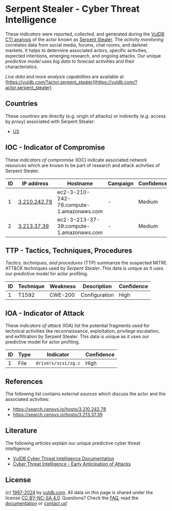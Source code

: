 # Serpent Stealer - Cyber Threat Intelligence

These _indicators_ were reported, collected, and generated during the [VulDB CTI analysis](https://vuldb.com/?kb.cti) of the actor known as [Serpent Stealer](https://vuldb.com/?actor.serpent_stealer). The _activity monitoring_ correlates data from social media, forums, chat rooms, and darknet markets. It helps to determine associated actors, specific activities, expected intentions, emerging research, and ongoing attacks. Our unique _predictive model_ uses _big data_ to forecast activities and their characteristics.

_Live data_ and more _analysis capabilities_ are available at [https://vuldb.com/?actor.serpent_stealer](https://vuldb.com/?actor.serpent_stealer)

## Countries

These _countries_ are directly (e.g. origin of attacks) or indirectly (e.g. access by proxy) associated with Serpent Stealer:

* [US](https://vuldb.com/?country.us)

## IOC - Indicator of Compromise

These _indicators of compromise_ (IOC) indicate associated network resources which are known to be part of research and attack activities of Serpent Stealer.

ID | IP address | Hostname | Campaign | Confidence
-- | ---------- | -------- | -------- | ----------
1 | [3.210.242.78](https://vuldb.com/?ip.3.210.242.78) | ec2-3-210-242-78.compute-1.amazonaws.com | - | Medium
2 | [3.213.37.39](https://vuldb.com/?ip.3.213.37.39) | ec2-3-213-37-39.compute-1.amazonaws.com | - | Medium

## TTP - Tactics, Techniques, Procedures

_Tactics, techniques, and procedures_ (TTP) summarize the suspected MITRE ATT&CK techniques used by _Serpent Stealer_. This data is unique as it uses our predictive model for actor profiling.

ID | Technique | Weakness | Description | Confidence
-- | --------- | -------- | ----------- | ----------
1 | T1592 | CWE-200 | Configuration | High

## IOA - Indicator of Attack

These _indicators of attack_ (IOA) list the potential fragments used for technical activities like reconnaissance, exploitation, privilege escalation, and exfiltration by Serpent Stealer. This data is unique as it uses our predictive model for actor profiling.

ID | Type | Indicator | Confidence
-- | ---- | --------- | ----------
1 | File | `drivers/scsi/sg.c` | High

## References

The following list contains _external sources_ which discuss the actor and the associated activities:

* https://search.censys.io/hosts/3.210.242.78
* https://search.censys.io/hosts/3.213.37.39

## Literature

The following _articles_ explain our unique predictive cyber threat intelligence:

* [VulDB Cyber Threat Intelligence Documentation](https://vuldb.com/?kb.cti)
* [Cyber Threat Intelligence - Early Anticipation of Attacks](https://www.scip.ch/en/?labs.20201022)

## License

(c) [1997-2024](https://vuldb.com/?kb.changelog) by [vuldb.com](https://vuldb.com/?kb.about). All data on this page is shared under the license [CC BY-NC-SA 4.0](https://creativecommons.org/licenses/by-nc-sa/4.0/). Questions? Check the [FAQ](https://vuldb.com/?kb.faq), read the [documentation](https://vuldb.com/?kb) or [contact us](https://vuldb.com/?contact)!
